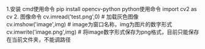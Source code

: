 1.安装
	cmd使用命令 pip install opencv-python
	python使用命令 import cv2 as cv
2. 图像命令
	cv.imread('test.png',0)		# 加载灰色图像
	cv.imshow('image',img)		# image为窗口名称，img为图片的数字形式
	cv.imwrite('image.png',img)	# 将image数字形式保存为png格式，目前只能保存在当前文件夹，不能调路径 